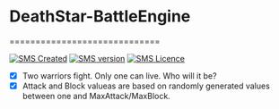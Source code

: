 # DeathStar-BattleEngine
=============================

[![SMS Created](https://img.shields.io/badge/Created-March%202019-blue.svg)](#)
[![SMS version](https://img.shields.io/badge/Console%20Game-orange.svg)](#)
[![SMS Licence](https://img.shields.io/badge/Language-CSharp-brightgreen.svg)](#)

- [x] Two warriors fight. Only one can live. Who will it be?
- [x] Attack and Block valueas are based on randomly generated values between one and MaxAttack/MaxBlock.

